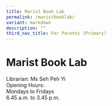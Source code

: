 ```yaml
---
title: Marist Book Lab
permalink: /maristbooklab/
variant: markdown
description: ""
third_nav_title: For Parents (Primary)
---
```

# Marist Book Lab
Librarian: Ms&nbsp;Seh Peh Yi<br>
Opening Hours:<br>
Mondays to Fridays<br>
6.45 a.m. to 3.45 p.m.